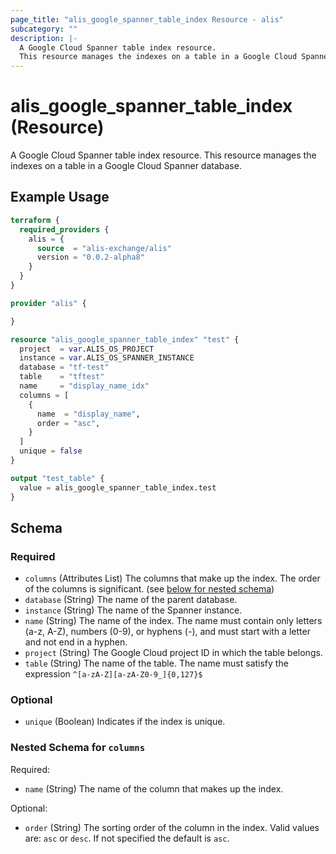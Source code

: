 ```yaml
---
page_title: "alis_google_spanner_table_index Resource - alis"
subcategory: ""
description: |-
  A Google Cloud Spanner table index resource.
  This resource manages the indexes on a table in a Google Cloud Spanner database.
---
```


# alis_google_spanner_table_index (Resource)

A Google Cloud Spanner table index resource.
This resource manages the indexes on a table in a Google Cloud Spanner database.

## Example Usage

```terraform
terraform {
  required_providers {
    alis = {
      source  = "alis-exchange/alis"
      version = "0.0.2-alpha8"
    }
  }
}

provider "alis" {

}

resource "alis_google_spanner_table_index" "test" {
  project  = var.ALIS_OS_PROJECT
  instance = var.ALIS_OS_SPANNER_INSTANCE
  database = "tf-test"
  table    = "tftest"
  name     = "display_name_idx"
  columns = [
    {
      name  = "display_name",
      order = "asc",
    }
  ]
  unique = false
}

output "test_table" {
  value = alis_google_spanner_table_index.test
}
```

<!-- schema generated by tfplugindocs -->
## Schema

### Required

- `columns` (Attributes List) The columns that make up the index.
The order of the columns is significant. (see [below for nested schema](#nestedatt--columns))
- `database` (String) The name of the parent database.
- `instance` (String) The name of the Spanner instance.
- `name` (String) The name of the index.
The name must contain only letters (a-z, A-Z), numbers (0-9), or hyphens (-), and must start with a letter and not end in a hyphen.
- `project` (String) The Google Cloud project ID in which the table belongs.
- `table` (String) The name of the table.
The name must satisfy the expression `^[a-zA-Z][a-zA-Z0-9_]{0,127}$`

### Optional

- `unique` (Boolean) Indicates if the index is unique.

<a id="nestedatt--columns"></a>
### Nested Schema for `columns`

Required:

- `name` (String) The name of the column that makes up the index.

Optional:

- `order` (String) The sorting order of the column in the index.
Valid values are: `asc` or `desc`. If not specified the default is `asc`.